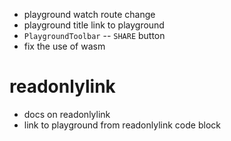 - playground watch route change
- playground title link to playground
- `PlaygroundToolbar` -- `SHARE` button
- fix the use of wasm

# readonlylink

- docs on readonlylink
- link to playground from readonlylink code block
